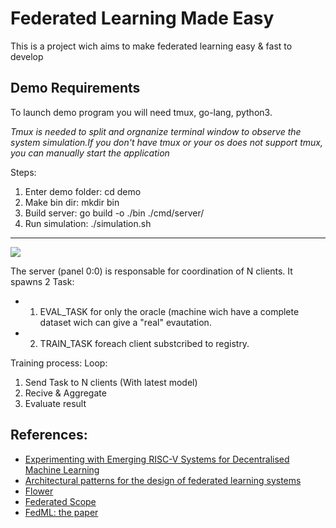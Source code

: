 # Federated Learning Made Easy

This is a project wich aims to make federated learning easy & fast to develop

## Demo Requirements

To launch demo program you will need tmux, go-lang, python3.

_Tmux is needed to split and orgnanize terminal window to observe the system simulation.If you don't have tmux or your os does not support tmux, you can manually start the application_

Steps:

1. Enter demo folder: cd demo
2. Make bin dir: mkdir bin
3. Build server: go build -o ./bin ./cmd/server/
4. Run simulation: ./simulation.sh

---

![](demo.gif)

The server (panel 0:0) is responsable for coordination of N clients. It spawns 2 Task:

- 1. EVAL_TASK for only the oracle (machine wich have a complete dataset wich can give a "real" evautation.
- 2. TRAIN_TASK foreach client substcribed to registry.

Training process:
Loop:

1. Send Task to N clients (With latest model)
2. Recive & Aggregate
3. Evaluate result

## References:

- [Experimenting with Emerging RISC-V Systems for Decentralised
  Machine Learning](https://arxiv.org/pdf/2302.07946)
- [Architectural patterns for the design of federated learning systems](https://www.sciencedirect.com/science/article/pii/S0164121222000899)
- [Flower](https://flower.ai/docs/framework/)
- [Federated Scope](https://federatedscope.io/docs/documentation/)
- [FedML: the paper](https://arxiv.org/pdf/2007.13518)
